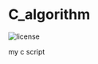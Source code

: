 # C_algorithm
![license](https://img.shields.io/github/license/slowy07/c_algorithm?style=for-the-badge)

my c script
